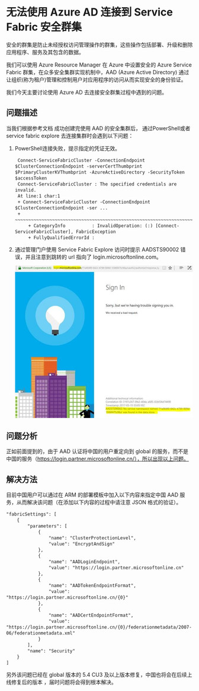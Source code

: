 <properties
    pageTitle="无法使用 Azure AD 连接到 Service Fabric 安全群集"
    description="无法使用 Azure AD 连接到 Service Fabric 安全群集"
    service=""
    resource="activedirectory"
    authors="Miley Chen"
    displayOrder=""
    selfHelpType=""
    supportTopicIds=""
    productPesIds=""
    resourceTags="Azure Active Directory, Service Fabric, PowerShell"
    cloudEnvironments="MoonCake" />
<tags
    ms.service="active-directory-aog"
    ms.date=""
    wacn.date="03/28/2017" />

# 无法使用 Azure AD 连接到 Service Fabric 安全群集

安全的群集是防止未经授权访问管理操作的群集，这些操作包括部署、升级和删除应用程序、服务及其包含的数据。

我们可以使用 Azure Resource Manager 在 Azure 中设置安全的 Azure Service Fabric 群集，在众多安全集群实现机制中，AAD (Azure Active Directory) 通过让组织(称为租户)管理和控制用户对应用程序的访问从而实现安全的身份验证。

我们今天主要讨论使用 Azure AD 去连接安全群集过程中遇到的问题。

## **问题描述**

当我们根据参考文档 成功创建完使用 AAD 的安全集群后， 通过PowerShell或者 service fabric explore 去连接集群时会遇到以下问题：

1. PowerShell连接失败，提示指定的凭证无效。

        Connect-ServiceFabricCluster -ConnectionEndpoint $ClusterConnectionEndpoint -serverCertThumbprint $PrimaryClusterKVThumbprint -AzureActiveDirectory -SecurityToken $accessToken
        Connect-ServiceFabricCluster : The specified credentials are invalid.
        At line:1 char:1
        + Connect-ServiceFabricCluster -ConnectionEndpoint $ClusterConnectionEndpoint -ser ...
        + ~~~~~~~~~~~~~~~~~~~~~~~~~~~~~~~~~~~~~~~~~~~~~~~~~~~~~~~~~~~~~~~~~~~~~~~~~~~~~~~~
            + CategoryInfo          : InvalidOperation: (:) [Connect-ServiceFabricCluster], FabricException
            + FullyQualifiedErrorId :

2. 通过管理门户使用 Service Fabric Explore 访问时提示 AADSTS90002 错误，并且注意到跳转的 url 指向了 login.microsoftonline.com。

    ![sign-in](./media/aog-active-directory-qa-cannot-connect-service-fabric-cluster/sign-in.jpg)

## **问题分析**

正如前面提到的，由于 AAD 认证将中国的用户重定向到 global 的服务，而不是中国的服务（https://login.partner.microsoftonline.cn/），所以出现以上问题。

## **解决方法**

目前中国用户可以通过在 ARM 的部署模板中加入以下内容来指定中国 AAD 服务，从而解决该问题（在添加以下内容的过程中请注意 JSON 格式的验证）。

    "fabricSettings": [
        {
            "parameters": [
                {
                    "name": "ClusterProtectionLevel",
                    "value": "EncryptAndSign"
                },
                {
                    "name": "AADLoginEndpoint",
                    "value": "https://login.partner.microsoftonline.cn"
                },
                {
                    "name": "AADTokenEndpointFormat",
                    "value": "https://login.partner.microsoftonline.cn/{0}"
                },
                {
                    "name": "AADCertEndpointFormat",
                    "value": "https://login.partner.microsoftonline.cn/{0}/federationmetadata/2007-06/federationmetadata.xml"
                }
            ],
            "name": "Security"
        }
    ]

另外该问题已经在 global 版本的 5.4 CU3 及以上版本修复，中国也将会在后续上线修复后的版本 ，届时问题将会得到根本解决。